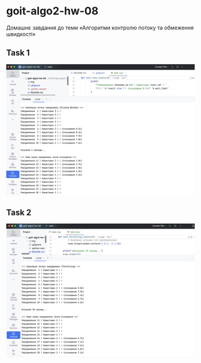 # goit-algo2-hw-08
Домашнє завдання до теми «Алгоритми контролю потоку та обмеження швидкості»

## Task 1
![Task1](./img/task_1.png)

## Task 2
![Task2](./img/task_2.png)

